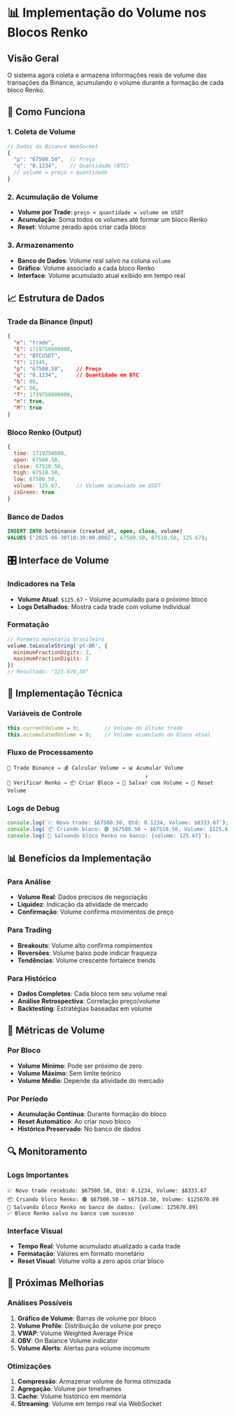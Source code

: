 # 📊 Implementação do Volume nos Blocos Renko

## Visão Geral

O sistema agora coleta e armazena informações reais de volume das transações da Binance, acumulando o volume durante a formação de cada bloco Renko.

## 🔄 Como Funciona

### 1. Coleta de Volume
```javascript
// Dados da Binance WebSocket
{
  "p": "67500.50",  // Preço
  "q": "0.1234",    // Quantidade (BTC)
  // volume = preço × quantidade
}
```

### 2. Acumulação de Volume
- **Volume por Trade**: `preço × quantidade = volume em USDT`
- **Acumulação**: Soma todos os volumes até formar um bloco Renko
- **Reset**: Volume zerado após criar cada bloco

### 3. Armazenamento
- **Banco de Dados**: Volume real salvo na coluna `volume`
- **Gráfico**: Volume associado a cada bloco Renko
- **Interface**: Volume acumulado atual exibido em tempo real

## 📈 Estrutura de Dados

### Trade da Binance (Input)
```json
{
  "e": "trade",
  "E": 1719750600000,
  "s": "BTCUSDT",
  "t": 12345,
  "p": "67500.50",    // Preço
  "q": "0.1234",      // Quantidade em BTC
  "b": 88,
  "a": 50,
  "T": 1719750600000,
  "m": true,
  "M": true
}
```

### Bloco Renko (Output)
```javascript
{
  time: 1719750600,
  open: 67500.50,
  close: 67510.50,
  high: 67510.50,
  low: 67500.50,
  volume: 125.67,     // Volume acumulado em USDT
  isGreen: true
}
```

### Banco de Dados
```sql
INSERT INTO botbinance (created_at, open, close, volume) 
VALUES ('2025-06-30T10:30:00.000Z', 67500.50, 67510.50, 125.67);
```

## 🎛️ Interface de Volume

### Indicadores na Tela
- **Volume Atual**: `$125.67` - Volume acumulado para o próximo bloco
- **Logs Detalhados**: Mostra cada trade com volume individual

### Formatação
```javascript
// Formato monetário brasileiro
volume.toLocaleString('pt-BR', {
  minimumFractionDigits: 2,
  maximumFractionDigits: 2
})
// Resultado: "125.670,50"
```

## 🔧 Implementação Técnica

### Variáveis de Controle
```javascript
this.currentVolume = 0;        // Volume do último trade
this.accumulatedVolume = 0;    // Volume acumulado do bloco atual
```

### Fluxo de Processamento
```
📡 Trade Binance → 💰 Calcular Volume → 📊 Acumular Volume
                                            ↓
🔄 Verificar Renko → 📦 Criar Bloco → 💾 Salvar com Volume → 🔄 Reset Volume
```

### Logs de Debug
```javascript
console.log(`💹 Novo trade: $67500.50, Qtd: 0.1234, Volume: $8333.67`);
console.log(`📦 Criando bloco: 🟢 $67500.50 → $67510.50, Volume: $125.67`);
console.log(`💾 Salvando bloco Renko no banco: {volume: 125.67}`);
```

## 📊 Benefícios da Implementação

### Para Análise
- **Volume Real**: Dados precisos de negociação
- **Liquidez**: Indicação da atividade de mercado
- **Confirmação**: Volume confirma movimentos de preço

### Para Trading
- **Breakouts**: Volume alto confirma rompimentos
- **Reversões**: Volume baixo pode indicar fraqueza
- **Tendências**: Volume crescente fortalece trends

### Para Histórico
- **Dados Completos**: Cada bloco tem seu volume real
- **Análise Retrospectiva**: Correlação preço/volume
- **Backtesting**: Estratégias baseadas em volume

## 🎯 Métricas de Volume

### Por Bloco
- **Volume Mínimo**: Pode ser próximo de zero
- **Volume Máximo**: Sem limite teórico
- **Volume Médio**: Depende da atividade do mercado

### Por Período
- **Acumulação Contínua**: Durante formação do bloco
- **Reset Automático**: Ao criar novo bloco
- **Histórico Preservado**: No banco de dados

## 🔍 Monitoramento

### Logs Importantes
```
💹 Novo trade recebido: $67500.50, Qtd: 0.1234, Volume: $8333.67
📦 Criando bloco Renko: 🟢 $67500.50 → $67510.50, Volume: $125670.89
💾 Salvando bloco Renko no banco de dados: {volume: 125670.89}
✅ Bloco Renko salvo no banco com sucesso
```

### Interface Visual
- **Tempo Real**: Volume acumulado atualizado a cada trade
- **Formatação**: Valores em formato monetário
- **Reset Visual**: Volume volta a zero após criar bloco

## 🚀 Próximas Melhorias

### Análises Possíveis
1. **Gráfico de Volume**: Barras de volume por bloco
2. **Volume Profile**: Distribuição de volume por preço
3. **VWAP**: Volume Weighted Average Price
4. **OBV**: On Balance Volume indicator
5. **Volume Alerts**: Alertas para volume incomum

### Otimizações
1. **Compressão**: Armazenar volume de forma otimizada
2. **Agregação**: Volume por timeframes
3. **Cache**: Volume histórico em memória
4. **Streaming**: Volume em tempo real via WebSocket
